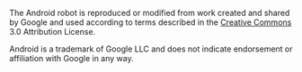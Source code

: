 The Android robot is reproduced or modified from work created
and shared by Google and used according to terms described in
the [Creative Commons][1] 3.0 Attribution License.

Android is a trademark of Google LLC and does not
indicate endorsement or affiliation with Google in any way.

[1]: https://creativecommons.org/licenses/by/3.0/
